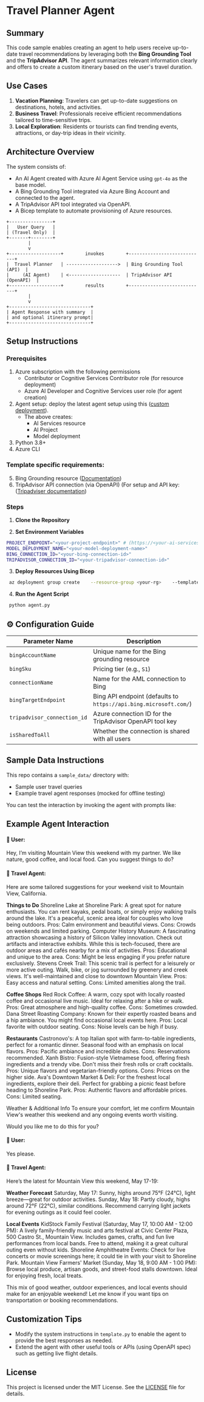 # Travel Planner Agent

## Summary
This code sample enables creating an agent to help users receive up-to-date travel recommendations by leveraging both the **Bing Grounding Tool** and the **TripAdvisor API**. The agent summarizes relevant information clearly and offers to create a custom itinerary based on the user's travel duration.

## Use Cases
1. **Vacation Planning**: Travelers can get up-to-date suggestions on destinations, hotels, and activities.
2. **Business Travel**: Professionals receive efficient recommendations tailored to time-sensitive trips.
3. **Local Exploration**: Residents or tourists can find trending events, attractions, or day-trip ideas in their vicinity.

## Architecture Overview
The system consists of:
- An AI Agent created with Azure AI Agent Service using `gpt-4o` as the base model.
- A Bing Grounding Tool integrated via Azure Bing Account and connected to the agent.
- A TripAdvisor API tool integrated via OpenAPI.
- A Bicep template to automate provisioning of Azure resources.

```text
+----------------+                         
|   User Query   |                         
| (Travel Only)  |                         
+-------+--------+                         
        |                                  
        v                                  
+-------------------+        invokes        +----------------------------+
|  Travel Planner   | ------------------->  | Bing Grounding Tool (API)  |
|     (AI Agent)    | <-------------------  | TripAdvisor API (OpenAPI)  |
+-------------------+        results        +----------------------------+
        |                                  
        v                                  
+------------------------------+           
| Agent Response with summary  |           
| and optional itinerary prompt|           
+------------------------------+           
```

## Setup Instructions

### Prerequisites

1. Azure subscription with the following permissions
   - Contributor or Cognitive Services Contributor role (for resource deployment)
   - Azure AI Developer and Cognitive Services user role (for agent creation)
2. Agent setup: deploy the latest agent setup using this ([custom deployment](https://www.aka.ms/basic-agent-deployment)).
   - The above creates:
      - AI Services resource
      - AI Project
      - Model deployment
3. Python 3.8+
4. Azure CLI
   
### Template specific requirements:
5. Bing Grounding resource ([Documentation](https://learn.microsoft.com/en-us/azure/ai-services/agents/how-to/tools/bing-grounding?tabs=python&pivots=overview))
6. TripAdvisor API connection (via OpenAPI) (For setup and API key: ([Tripadviser documentation](https://tripadvisor-content-api.readme.io/reference/overview))

### Steps
1. **Clone the Repository**

2. **Set Environment Variables**
```bash
PROJECT_ENDPOINT="<your-project-endpoint>" # (https://<your-ai-services-account-name>.services.ai.azure.com/api/projects/<your-project-name>)
MODEL_DEPLOYMENT_NAME="<your-model-deployment-name>"
BING_CONNECTION_ID="<your-bing-connection-id>"
TRIPADVISOR_CONNECTION_ID="<your-tripadvisor-connection-id>"
```

3. **Deploy Resources Using Bicep**
```bash
 az deployment group create    --resource-group <your-rg>    --template-file bing-grounding.bicep    --parameters      bingAccountName="bing-grounding-agent"      bingSku="S1"      connectionName="bing-grounding-conn"      amlWorkspaceResourceName="<AI-Project-Name>"
```

4. **Run the Agent Script**
```bash
 python agent.py
```

## ⚙️ Configuration Guide
| Parameter Name             | Description                                                       |
|----------------------------|-------------------------------------------------------------------|
| `bingAccountName`          | Unique name for the Bing grounding resource                       |
| `bingSku`                  | Pricing tier (e.g., `S1`)                                         |
| `connectionName`           | Name for the AML connection to Bing                               |
| `bingTargetEndpoint`       | Bing API endpoint (defaults to `https://api.bing.microsoft.com/`) |
| `tripadvisor_connection_id`| Azure connection ID for the TripAdvisor OpenAPI tool key          |
| `isSharedToAll`            | Whether the connection is shared with all users                   |

## Sample Data Instructions
This repo contains a `sample_data/` directory with:
- Sample user travel queries
- Example travel agent responses (mocked for offline testing)

You can test the interaction by invoking the agent with prompts like:

## Example Agent Interaction

#### 🧑 User:
Hey, I’m visiting Mountain View this weekend with my partner. We like nature, good coffee, and local food. Can you suggest things to do?

#### 🤖 Travel Agent:
Here are some tailored suggestions for your weekend visit to Mountain View, California.

**Things to Do**
Shoreline Lake at Shoreline Park:
A great spot for nature enthusiasts. You can rent kayaks, pedal boats, or simply enjoy walking trails around the lake.
It's a peaceful, scenic area ideal for couples who love being outdoors.
Pros: Calm environment and beautiful views.
Cons: Crowds on weekends and limited parking.
Computer History Museum:
A fascinating attraction showcasing a history of Silicon Valley innovation. Check out artifacts and interactive exhibits.
While this is tech-focused, there are outdoor areas and cafés nearby for a mix of activities.
Pros: Educational and unique to the area.
Cons: Might be less engaging if you prefer nature exclusively.
Stevens Creek Trail:
This scenic trail is perfect for a leisurely or more active outing. Walk, bike, or jog surrounded by greenery and creek views.
It's well-maintained and close to downtown Mountain View.
Pros: Easy access and natural setting.
Cons: Limited amenities along the trail.
 

**Coffee Shops**
Red Rock Coffee:
A warm, cozy spot with locally roasted coffee and occasional live music. Ideal for relaxing after a hike or walk.
Pros: Great atmosphere and high-quality coffee.
Cons: Sometimes crowded.
Dana Street Roasting Company:
Known for their expertly roasted beans and a hip ambiance. You might find occasional local events here.
Pros: Local favorite with outdoor seating.
Cons: Noise levels can be high if busy.
 

**Restaurants**
Castronovo's:
A top Italian spot with farm-to-table ingredients, perfect for a romantic dinner. Seasonal food with an emphasis on local flavors.
Pros: Pacific ambiance and incredible dishes.
Cons: Reservations recommended.
Xanh Bistro:
Fusion-style Vietnamese food, offering fresh ingredients and a trendy vibe. Don't miss their fresh rolls or craft cocktails.
Pros: Unique flavors and vegetarian-friendly options.
Cons: Prices on the higher side.
Ava's Downtown Market & Deli:
For the freshest local ingredients, explore their deli. Perfect for grabbing a picnic feast before heading to Shoreline Park.
Pros: Authentic flavors and affordable prices.
Cons: Limited seating.
 

Weather & Additional Info
To ensure your comfort, let me confirm Mountain View's weather this weekend and any ongoing events worth visiting.

Would you like me to do this for you?

#### 🧑 User:
Yes please.

#### 🤖 Travel Agent:
Here’s the latest for Mountain View this weekend, May 17-19:

**Weather Forecast**
Saturday, May 17: Sunny, highs around 75°F (24°C), light breeze—great for outdoor activities.
Sunday, May 18: Partly cloudy, highs around 72°F (22°C), similar conditions.
Recommend carrying light jackets for evening outings as it could feel cooler.
 

**Local Events**
KidStock Family Festival (Saturday, May 17, 10:00 AM - 12:00 PM):
A lively family-friendly music and arts festival at Civic Center Plaza, 500 Castro St., Mountain View.
Includes games, crafts, and fun live performances from local bands.
Free to attend, making it a great cultural outing even without kids.
Shoreline Amphitheatre Events:
Check for live concerts or movie screenings here; it could tie in with your visit to Shoreline Park.
Mountain View Farmers' Market (Sunday, May 18, 9:00 AM - 1:00 PM):
Browse local produce, artisan goods, and street-food stalls downtown. Ideal for enjoying fresh, local treats.

This mix of good weather, outdoor experiences, and local events should make for an enjoyable weekend! Let me know if you want tips on transportation or booking recommendations.

## Customization Tips
- Modify the system instructions in `template.py` to enable the agent to provide the best responses as needed.
- Extend the agent with other useful tools or APIs (using OpenAPI spec) such as getting live flight details.

## License
This project is licensed under the MIT License. See the [LICENSE](./LICENSE) file for details.
